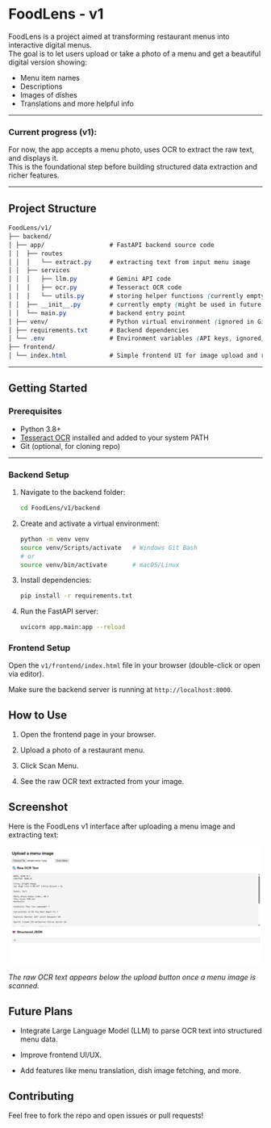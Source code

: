 # FoodLens - v1

FoodLens is a project aimed at transforming restaurant menus into interactive digital menus.  
The goal is to let users upload or take a photo of a menu and get a beautiful digital version showing:  
- Menu item names  
- Descriptions  
- Images of dishes  
- Translations and more helpful info  

---

### Current progress (v1):

For now, the app accepts a menu photo, uses OCR to extract the raw text, and displays it.  
This is the foundational step before building structured data extraction and richer features.

---

## Project Structure

```css
FoodLens/v1/
├── backend/
│ ├── app/                  # FastAPI backend source code
│ │  ├── routes
│ │  │   └── extract.py     # extracting text from input menu image
│ │  ├── services
│ │  │   ├── llm.py         # Gemini API code
│ │  │   ├── ocr.py         # Tesseract OCR code
│ │  │   └── utils.py       # storing helper functions (currently empty)
│ │  ├── __init__.py        # currently empty (might be used in future to initialize stuff like env vars for dev/stage/prod)
│ │  └── main.py            # backend entry point
│ ├── venv/                 # Python virtual environment (ignored in Git)
│ ├── requirements.txt      # Backend dependencies
│ └── .env                  # Environment variables (API keys, ignored)
├── frontend/
│ └── index.html            # Simple frontend UI for image upload and results
```

---

## Getting Started

### Prerequisites

- Python 3.8+
- [Tesseract OCR](https://github.com/tesseract-ocr/tesseract) installed and added to your system PATH
- Git (optional, for cloning repo)

---

### Backend Setup

1. Navigate to the backend folder:

   ```bash
   cd FoodLens/v1/backend
   ```

2. Create and activate a virtual environment:
    ```bash
    python -m venv venv
    source venv/Scripts/activate   # Windows Git Bash
    # or
    source venv/bin/activate       # macOS/Linux
    ```

3. Install dependencies:
    ```bash
    pip install -r requirements.txt
    ```

4. Run the FastAPI server:
    ```bash
    uvicorn app.main:app --reload
    ```

### Frontend Setup

Open the ```v1/frontend/index.html``` file in your browser (double-click or open via editor).

Make sure the backend server is running at ```http://localhost:8000```.

## How to Use

1. Open the frontend page in your browser.

2. Upload a photo of a restaurant menu.

3. Click Scan Menu.

4. See the raw OCR text extracted from your image.

## Screenshot

Here is the FoodLens v1 interface after uploading a menu image and extracting text:

![FoodLens v1 UI](./docs/screenshot-v1.png)

*The raw OCR text appears below the upload button once a menu image is scanned.*

## Future Plans

- Integrate Large Language Model (LLM) to parse OCR text into structured menu data.

- Improve frontend UI/UX.

- Add features like menu translation, dish image fetching, and more.

## Contributing

Feel free to fork the repo and open issues or pull requests!